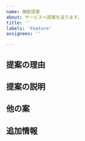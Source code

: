 ```yaml
---
name: 機能提案
about: サービスへ提案を送ります。
title: ''
labels: 'Feature'
assignees: ''

---
```


## 提案の理由
<!--
提案の理由について判りやすい説明。
例: いつも○○するときに○○で～～
-->

## 提案の説明
<!-- 提案の内容について分かりやすい説明。 -->

## 他の案
<!-- 提案の他の案について分かりやすい説明。 -->

## 追加情報
<!-- スクリーンショットなどの追加情報。 -->
